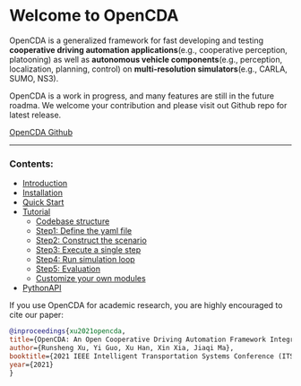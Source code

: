 Welcome to OpenCDA
=====

OpenCDA is a generalized framework for fast developing and testing <strong>cooperative driving automation 
applications</strong>(e.g., cooperative perception, platooning) as well as <strong>autonomous vehicle components</strong>(e.g., 
perception, localization, planning, control) on <strong>multi-resolution simulators</strong>(e.g., CARLA, SUMO, NS3).

OpenCDA is a work in progress, and many features are still in the future roadma.
 We welcome your contribution and please visit out Github repo for latest release.


<div class="build-buttons">
<a href="https://github.com/ucla-mobility/OpenCDA" target="_blank" class="btn btn-neutral" title="Go to the latest OpenCDA release">
OpenCDA Github</a>
</div>

---
### Contents:
* [Introduction](OpenCDA_introduction.md)
* [Installation](OpenCDA_installation.md)
* [Quick Start](OpenCDA_getstarted.md)
* [Tutorial](OpenCDA_tutorial.md)   
    * [Codebase structure](codebase_structure.md)
    * [Step1: Define the yaml file](OpenCDA_tutorial.md#step1-define-the-yaml-file)
    * [Step2: Construct the scenario](OpenCDA_tutorial.md#step2-construct-scenario)
    * [Step3: Execute a single step](OpenCDA_tutorial.md#step3-execute-a-single-step)
    * [Step4: Run simulation loop](OpenCDA_tutorial.md#step4-keep-the-simulation-loop-running)
    * [Step5: Evaluation](OpenCDA_tutorial.md#step5-evaluation)
    * [Customize your own modules](OpenCDA_tutorial.md#customize-your-own-algorithms)
* [PythonAPI](modules.rst)


If you use OpenCDA for academic research, you are highly encouraged to cite our paper:  
 ```bibtex
@inproceedings{xu2021opencda,
title={OpenCDA: An Open Cooperative Driving Automation Framework Integrated with Multi-resolution Simulations},
author={Runsheng Xu, Yi Guo, Xu Han, Xin Xia, Jiaqi Ma},
booktitle={2021 IEEE Intelligent Transportation Systems Conference (ITSC)},
year={2021}
}
```
